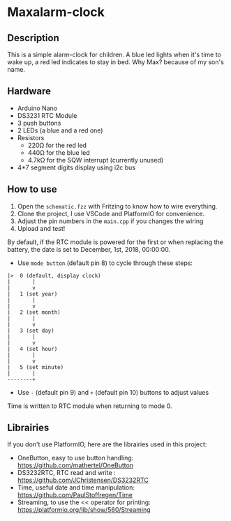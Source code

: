 # Maxalarm-clock
## Description
This is a simple alarm-clock for children. A blue led lights when it's time to wake up, a red led indicates to stay in bed.
Why Max? because of my son's name.

## Hardware
- Arduino Nano
- DS3231 RTC Module
- 3 push buttons
- 2 LEDs (a blue and a red one)
- Resistors
  - 220Ω for the red led
  - 440Ω for the blue led
  - 4.7kΩ for the SQW interrupt (currently unused)
- 4*7 segment digits display using i2c bus

## How to use
1. Open the `schematic.fzz` with Fritzing to know how to wire everything.
2. Clone the project, I use VSCode and PlatformIO for convenience.
3. Adjust the pin numbers in the `main.cpp` if you changes the wiring
4. Upload and test!

By default, if the RTC module is powered for the first or when replacing the battery, the date is set to December, 1st, 2018, 00:00:00.
- Use `mode button` (default pin 8) to cycle through these steps:
```
|>  0 (default, display clock)
|       |
|       v
|   1 (set year)
|       |
|       v
|   2 (set month)
|       |
|       v
|   3 (set day)
|       |
|       v
|   4 (set hour)
|       |
|       v
|   5 (set minute)
|       |
--------+
```
- Use `-` (default pin 9) and `+` (default pin 10) buttons to adjust values

Time is written to RTC module when returning to mode 0.

## Librairies
If you don't use PlatformIO, here are the librairies used in this project:
- OneButton, easy to use button handling: https://github.com/mathertel/OneButton
- DS3232RTC, RTC read and write : https://github.com/JChristensen/DS3232RTC
- Time, useful date and time manipulation: https://github.com/PaulStoffregen/Time
- Streaming, to use the << operator for printing: https://platformio.org/lib/show/560/Streaming
